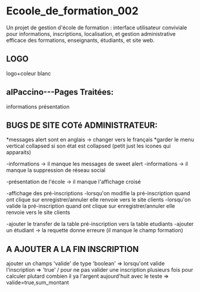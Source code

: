 # Ecoole_de_formation_002
Un projet de gestion d'école de formation : interface utilisateur conviviale pour informations, inscriptions, localisation, et gestion administrative efficace des formations, enseignants, étudiants, et site web.

LOGO
-----------------
logo+coleur blanc


alPaccino---Pages Traitées:
---------------------------
informations
présentation






BUGS DE SITE COTé ADMINISTRATEUR:
--------------------------------------------------------------------------------------------------
*messages alert sont en anglais -> changer vers le français
*garder le menu vertical collapsed si son état est collapsed (petit just les icones qui apparaits)

-informations -> il manque les messages de sweet alert 
-informations -> il manque la suppression de réseau social

-présentation de l'école -> il manque l'affichage croisé


-affichage des pré-inscriptions
-lorsqu'on modifie la pré-inscription quand ont clique sur enregistrer/annuler elle renvoie vers le site clients
-lorsqu'on valide la pré-inscription quand ont clique sur enregistrer/annuler elle renvoie vers le site clients

-ajouter le transfer de la table pré-inscription vers la table etudiants
-ajouter un étudiant -> la requette donne erreure (il manque le champ formation)




A AJOUTER A LA FIN INSCRIPTION
-------------------------------
ajouter un champs 'valide' de type 'boolean' => lorsqu'ont valide l'inscription => 'true'  / pour ne pas valider une inscription plusieurs fois
pour calculer plutard combien il ya l'argent aujourd'huit avec le teste => valide=true,sum_montant
